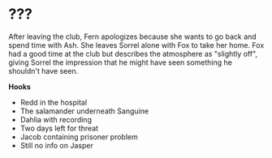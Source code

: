 # ???
After leaving the club, Fern apologizes because she wants to go back and spend time with Ash. She leaves Sorrel alone with Fox to take her home. Fox had a good time at the club but describes the atmosphere as "slightly off", giving Sorrel the impression that he might have seen something he shouldn't have seen.

**Hooks**  
- Redd in the hospital
- The salamander underneath Sanguine
- Dahlia with recording
- Two days left for threat
- Jacob containing prisoner problem
- Still no info on Jasper

